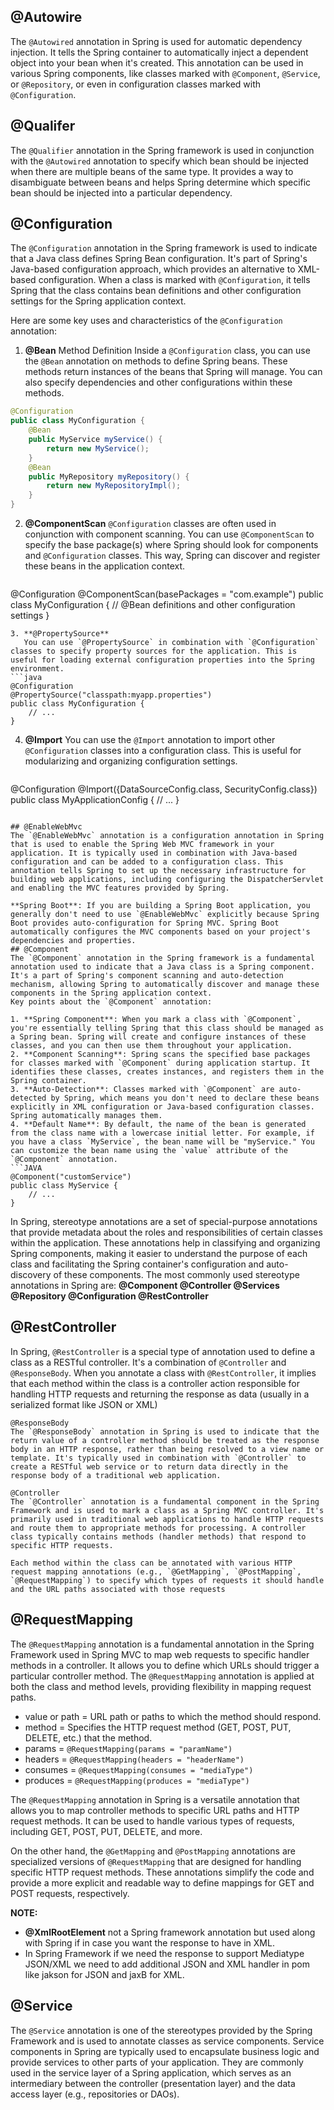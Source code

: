 
## @Autowire
The `@Autowired` annotation in Spring is used for automatic dependency injection. It tells the Spring container to automatically inject a dependent object into your bean when it's created. This annotation can be used in various Spring components, like classes marked with `@Component`, `@Service`, or `@Repository`, or even in configuration classes marked with `@Configuration`.

## @Qualifer
The `@Qualifier` annotation in the Spring framework is used in conjunction with the `@Autowired` annotation to specify which bean should be injected when there are multiple beans of the same type. It provides a way to disambiguate between beans and helps Spring determine which specific bean should be injected into a particular dependency.

## @Configuration
The `@Configuration` annotation in the Spring framework is used to indicate that a Java class defines Spring Bean configuration. It's part of Spring's Java-based configuration approach, which provides an alternative to XML-based configuration. When a class is marked with `@Configuration`, it tells Spring that the class contains bean definitions and other configuration settings for the Spring application context.

Here are some key uses and characteristics of the `@Configuration` annotation:
1. **@Bean**  Method Definition 
   Inside a `@Configuration` class, you can use the `@Bean` annotation on methods to define Spring beans. These methods return instances of the beans that Spring will manage. You can also specify dependencies and other configurations within these methods.
```java
@Configuration
public class MyConfiguration {
    @Bean
    public MyService myService() {
        return new MyService();
    }
    @Bean
    public MyRepository myRepository() {
        return new MyRepositoryImpl();
    }
}

```
2. **@ComponentScan** 
   `@Configuration` classes are often used in conjunction with component scanning. You can use `@ComponentScan` to specify the base package(s) where Spring should look for components and `@Configuration` classes. This way, Spring can discover and register these beans in the application context.
   ```java
@Configuration
@ComponentScan(basePackages = "com.example")
public class MyConfiguration {
    // @Bean definitions and other configuration settings
}

```
3. **@PropertySource**
   You can use `@PropertySource` in combination with `@Configuration` classes to specify property sources for the application. This is useful for loading external configuration properties into the Spring environment.
```java
@Configuration
@PropertySource("classpath:myapp.properties")
public class MyConfiguration {
    // ...
}
```

4. **@Import**
   You can use the `@Import` annotation to import other `@Configuration` classes into a configuration class. This is useful for modularizing and organizing configuration settings.
   ```JAVA
@Configuration
@Import({DataSourceConfig.class, SecurityConfig.class})
public class MyApplicationConfig {
    // ...
}
```

## @EnableWebMvc
The `@EnableWebMvc` annotation is a configuration annotation in Spring that is used to enable the Spring Web MVC framework in your application. It is typically used in combination with Java-based configuration and can be added to a configuration class. This annotation tells Spring to set up the necessary infrastructure for building web applications, including configuring the DispatcherServlet and enabling the MVC features provided by Spring.

**Spring Boot**: If you are building a Spring Boot application, you generally don't need to use `@EnableWebMvc` explicitly because Spring Boot provides auto-configuration for Spring MVC. Spring Boot automatically configures the MVC components based on your project's dependencies and properties.
## @Component
The `@Component` annotation in the Spring framework is a fundamental annotation used to indicate that a Java class is a Spring component. It's a part of Spring's component scanning and auto-detection mechanism, allowing Spring to automatically discover and manage these components in the Spring application context.
Key points about the `@Component` annotation:

1. **Spring Component**: When you mark a class with `@Component`, you're essentially telling Spring that this class should be managed as a Spring bean. Spring will create and configure instances of these classes, and you can then use them throughout your application.
2. **Component Scanning**: Spring scans the specified base packages for classes marked with `@Component` during application startup. It identifies these classes, creates instances, and registers them in the Spring container.
3. **Auto-Detection**: Classes marked with `@Component` are auto-detected by Spring, which means you don't need to declare these beans explicitly in XML configuration or Java-based configuration classes. Spring automatically manages them.
4. **Default Name**: By default, the name of the bean is generated from the class name with a lowercase initial letter. For example, if you have a class `MyService`, the bean name will be "myService." You can customize the bean name using the `value` attribute of the `@Component` annotation.
```JAVA
@Component("customService")
public class MyService {
    // ...
}
```


In Spring, stereotype annotations are a set of special-purpose annotations that provide metadata about the roles and responsibilities of certain classes within the application. These annotations help in classifying and organizing Spring components, making it easier to understand the purpose of each class and facilitating the Spring container's configuration and auto-discovery of these components. The most commonly used stereotype annotations in Spring are:
**@Component @Controller @Services @Repository @Configuration @RestController**

## @RestController
In Spring, `@RestController` is a special type of annotation used to define a class as a RESTful controller. It's a combination of `@Controller` and `@ResponseBody`. When you annotate a class with `@RestController`, it implies that each method within the class is a controller action responsible for handling HTTP requests and returning the response as data (usually in a serialized format like JSON or XML)

	@ResponseBody
	The `@ResponseBody` annotation in Spring is used to indicate that the return value of a controller method should be treated as the response body in an HTTP response, rather than being resolved to a view name or template. It's typically used in combination with `@Controller` to create a RESTful web service or to return data directly in the response body of a traditional web application.
	
	@Controller
	The `@Controller` annotation is a fundamental component in the Spring Framework and is used to mark a class as a Spring MVC controller. It's primarily used in traditional web applications to handle HTTP requests and route them to appropriate methods for processing. A controller class typically contains methods (handler methods) that respond to specific HTTP requests.
	
	Each method within the class can be annotated with various HTTP request mapping annotations (e.g., `@GetMapping`, `@PostMapping`, `@RequestMapping`) to specify which types of requests it should handle and the URL paths associated with those requests
	

## @RequestMapping
The `@RequestMapping` annotation is a fundamental annotation in the Spring Framework used in Spring MVC to map web requests to specific handler methods in a controller. It allows you to define which URLs should trigger a particular controller method. The `@RequestMapping` annotation is applied at both the class and method levels, providing flexibility in mapping request paths.

- value or path = URL path or paths to which the method should respond.
- method = Specifies the HTTP request method (GET, POST, PUT, DELETE, etc.) that the method.
- params = `@RequestMapping(params = "paramName")`
- headers = `@RequestMapping(headers = "headerName")`
- consumes = `@RequestMapping(consumes = "mediaType")`
- produces = `@RequestMapping(produces = "mediaType")`


The `@RequestMapping` annotation in Spring is a versatile annotation that allows you to map controller methods to specific URL paths and HTTP request methods. It can be used to handle various types of requests, including GET, POST, PUT, DELETE, and more.

On the other hand, the `@GetMapping` and `@PostMapping` annotations are specialized versions of `@RequestMapping` that are designed for handling specific HTTP request methods. These annotations simplify the code and provide a more explicit and readable way to define mappings for GET and POST requests, respectively.

**NOTE:** 
- **@XmlRootElement** not a Spring framework annotation but used along with Spring if in case you want the response to have in XML.
- In Spring Framework if we need the response to support Mediatype JSON/XML we need to add additional 
  JSON and XML handler in pom like jakson for JSON and jaxB for XML.

## @Service
The `@Service` annotation is one of the stereotypes provided by the Spring Framework and is used to annotate classes as service components. Service components in Spring are typically used to encapsulate business logic and provide services to other parts of your application. They are commonly used in the service layer of a Spring application, which serves as an intermediary between the controller (presentation layer) and the data access layer (e.g., repositories or DAOs).


